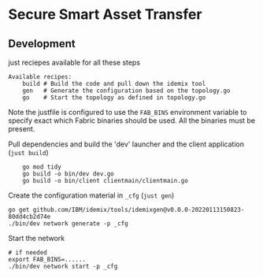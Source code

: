 # Secure Smart Asset Transfer

## Development

just reciepes available for all these steps

```
Available recipes:
    build # Build the code and pull down the idemix tool
    gen   # Generate the configuration based on the topology.go
    go    # Start the topology as defined in topology.go
```

Note the justfile is configured to use the `FAB_BINS` environment variable to specify exact which Fabric binaries
should be used. All the binaries must be present.

Pull dependencies and build the 'dev' launcher and the client application (`just build`)
```
    go mod tidy
    go build -o bin/dev dev.go
    go build -o bin/client clientmain/clientmain.go
```

Create the configuration material in `_cfg`  (`just gen`)

```
go get github.com/IBM/idemix/tools/idemixgen@v0.0.0-20220113150823-80dd4cb2d74e
./bin/dev network generate -p _cfg
```

Start the network
```
# if needed
export FAB_BINS=......  
./bin/dev network start -p _cfg
```

